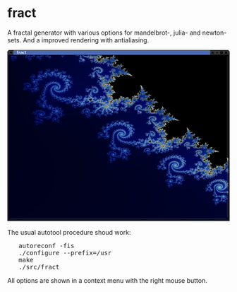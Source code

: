 # fract

A fractal generator with various options for
mandelbrot-, julia- and newton-sets.
And a improved rendering with antialiasing.

![fract](fract.png "fract")

The usual autotool procedure shoud work:

<pre>
   autoreconf -fis
   ./configure --prefix=/usr
   make
   ./src/fract
</pre>

All options are shown in a context menu with the right mouse button.
